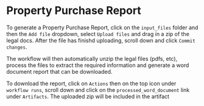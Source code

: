 # Property Purchase Report

To generate a Property Purchase Report, click on the `input_files` folder and then the `Add file` dropdown, select `Upload files` and drag in a zip of the legal docs. After the file has finishd uploading, scroll down and click `Commit changes`.

The workflow will then automatically unzip the legal files (pdfs, etc), process the files to extract the required information and generate a word document report that can be downloaded.

To download the report, click on `Actions` then on the top icon under `workflow runs`, scroll down and click on the `processed_word_document` link under `Artifacts`. The uploaded zip will be included in the artifact
